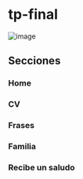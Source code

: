 # tp-final
![image](https://www.pandaancha.mx/plds/articulos/4bf04095762666e2e6b288e55796834e585710389.jpg)
## Secciones
### Home
### CV
### Frases
### Familia
### Recibe un saludo

